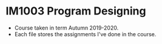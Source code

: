 # IM1003 Program Designing
* Course taken in term Autumn 2019-2020.
* Each file stores the assignments I've done in the course. 
